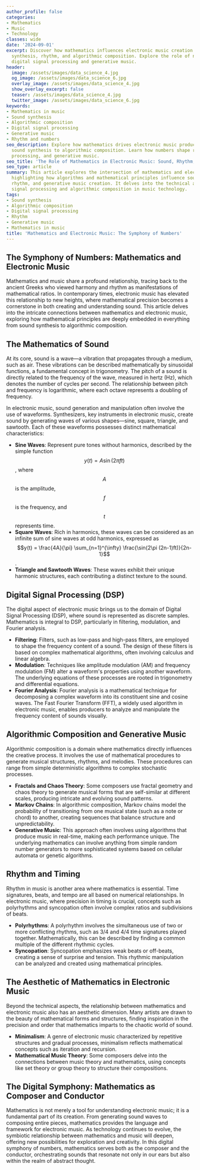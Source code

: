 ```yaml
---
author_profile: false
categories:
- Mathematics
- Music
- Technology
classes: wide
date: '2024-09-01'
excerpt: Discover how mathematics influences electronic music creation through sound
  synthesis, rhythm, and algorithmic composition. Explore the role of numbers in shaping
  digital signal processing and generative music.
header:
  image: /assets/images/data_science_4.jpg
  og_image: /assets/images/data_science_6.jpg
  overlay_image: /assets/images/data_science_4.jpg
  show_overlay_excerpt: false
  teaser: /assets/images/data_science_4.jpg
  twitter_image: /assets/images/data_science_6.jpg
keywords:
- Mathematics in music
- Sound synthesis
- Algorithmic composition
- Digital signal processing
- Generative music
- Rhythm and numbers
seo_description: Explore how mathematics drives electronic music production, from
  sound synthesis to algorithmic composition. Learn how numbers shape rhythm, signal
  processing, and generative music.
seo_title: 'The Role of Mathematics in Electronic Music: Sound, Rhythm, and Composition'
seo_type: article
summary: This article explores the intersection of mathematics and electronic music,
  highlighting how algorithms and mathematical principles influence sound synthesis,
  rhythm, and generative music creation. It delves into the technical aspects of digital
  signal processing and algorithmic composition in music technology.
tags:
- Sound synthesis
- Algorithmic composition
- Digital signal processing
- Rhythm
- Generative music
- Mathematics in music
title: 'Mathematics and Electronic Music: The Symphony of Numbers'
---
```


## The Symphony of Numbers: Mathematics and Electronic Music

Mathematics and music share a profound relationship, tracing back to the ancient Greeks who viewed harmony and rhythm as manifestations of mathematical ratios. In contemporary times, electronic music has elevated this relationship to new heights, where mathematical precision becomes a cornerstone in both creating and understanding sound. This article delves into the intricate connections between mathematics and electronic music, exploring how mathematical principles are deeply embedded in everything from sound synthesis to algorithmic composition.

## The Mathematics of Sound

At its core, sound is a wave—a vibration that propagates through a medium, such as air. These vibrations can be described mathematically by sinusoidal functions, a fundamental concept in trigonometry. The pitch of a sound is directly related to the frequency of the wave, measured in hertz (Hz), which denotes the number of cycles per second. The relationship between pitch and frequency is logarithmic, where each octave represents a doubling of frequency.

In electronic music, sound generation and manipulation often involve the use of waveforms. Synthesizers, key instruments in electronic music, create sound by generating waves of various shapes—sine, square, triangle, and sawtooth. Each of these waveforms possesses distinct mathematical characteristics:

- **Sine Waves**: Represent pure tones without harmonics, described by the simple function $$y(t) = A \sin(2\pi ft)$$, where $$A$$ is the amplitude, $$f$$ is the frequency, and $$t$$ represents time.
- **Square Waves**: Rich in harmonics, these waves can be considered as an infinite sum of sine waves at odd harmonics, expressed as $$y(t) = \frac{4A}{\pi} \sum_{n=1}^{\infty} \frac{\sin(2\pi (2n-1)ft)}{2n-1}$$.
- **Triangle and Sawtooth Waves**: These waves exhibit their unique harmonic structures, each contributing a distinct texture to the sound.

## Digital Signal Processing (DSP)

The digital aspect of electronic music brings us to the domain of Digital Signal Processing (DSP), where sound is represented as discrete samples. Mathematics is integral to DSP, particularly in filtering, modulation, and Fourier analysis.

- **Filtering**: Filters, such as low-pass and high-pass filters, are employed to shape the frequency content of a sound. The design of these filters is based on complex mathematical algorithms, often involving calculus and linear algebra.
- **Modulation**: Techniques like amplitude modulation (AM) and frequency modulation (FM) alter a waveform's properties using another waveform. The underlying equations of these processes are rooted in trigonometry and differential equations.
- **Fourier Analysis**: Fourier analysis is a mathematical technique for decomposing a complex waveform into its constituent sine and cosine waves. The Fast Fourier Transform (FFT), a widely used algorithm in electronic music, enables producers to analyze and manipulate the frequency content of sounds visually.

## Algorithmic Composition and Generative Music

Algorithmic composition is a domain where mathematics directly influences the creative process. It involves the use of mathematical procedures to generate musical structures, rhythms, and melodies. These procedures can range from simple deterministic algorithms to complex stochastic processes.

- **Fractals and Chaos Theory**: Some composers use fractal geometry and chaos theory to generate musical forms that are self-similar at different scales, producing intricate and evolving sound patterns.
- **Markov Chains**: In algorithmic composition, Markov chains model the probability of transitioning from one musical state (such as a note or chord) to another, creating sequences that balance structure and unpredictability.
- **Generative Music**: This approach often involves using algorithms that produce music in real-time, making each performance unique. The underlying mathematics can involve anything from simple random number generators to more sophisticated systems based on cellular automata or genetic algorithms.

## Rhythm and Timing

Rhythm in music is another area where mathematics is essential. Time signatures, beats, and tempo are all based on numerical relationships. In electronic music, where precision in timing is crucial, concepts such as polyrhythms and syncopation often involve complex ratios and subdivisions of beats.

- **Polyrhythms**: A polyrhythm involves the simultaneous use of two or more conflicting rhythms, such as 3/4 and 4/4 time signatures played together. Mathematically, this can be described by finding a common multiple of the different rhythmic cycles.
- **Syncopation**: Syncopation emphasizes weak beats or off-beats, creating a sense of surprise and tension. This rhythmic manipulation can be analyzed and created using mathematical principles.

## The Aesthetic of Mathematics in Electronic Music

Beyond the technical aspects, the relationship between mathematics and electronic music also has an aesthetic dimension. Many artists are drawn to the beauty of mathematical forms and structures, finding inspiration in the precision and order that mathematics imparts to the chaotic world of sound.

- **Minimalism**: A genre of electronic music characterized by repetitive structures and gradual processes, minimalism reflects mathematical concepts such as iteration and recursion.
- **Mathematical Music Theory**: Some composers delve into the connections between music theory and mathematics, using concepts like set theory or group theory to structure their compositions.

## The Digital Symphony: Mathematics as Composer and Conductor

Mathematics is not merely a tool for understanding electronic music; it is a fundamental part of its creation. From generating sound waves to composing entire pieces, mathematics provides the language and framework for electronic music. As technology continues to evolve, the symbiotic relationship between mathematics and music will deepen, offering new possibilities for exploration and creativity. In this digital symphony of numbers, mathematics serves both as the composer and the conductor, orchestrating sounds that resonate not only in our ears but also within the realm of abstract thought.
